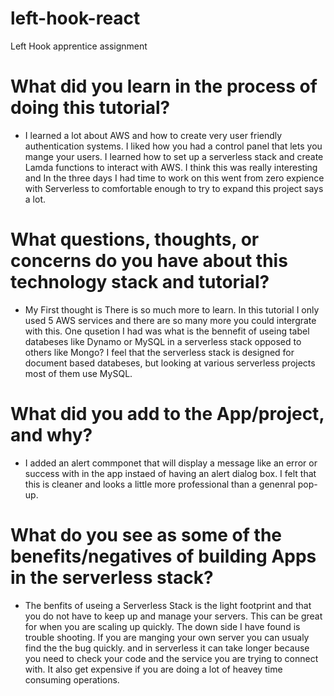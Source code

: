 # left-hook-react
Left Hook apprentice assignment 

# What did you learn in the process of doing this tutorial?
 - I learned a lot about AWS and how to create very user friendly authentication systems. I liked how you had a control panel that lets you mange your users. I learned how to set up a serverless stack and create Lamda functions to interact with AWS. I think this was really interesting and In the three days I had time to work on this went from zero expience with Serverless to comfortable enough to try to expand this project says a lot.

# What questions, thoughts, or concerns do you have about this technology stack and tutorial?

- My First thought is There is so much more to learn. In this tutorial I only used 5 AWS services and there are so many more you could intergrate with this. One qusetion I had was what is the bennefit of useing tabel databeses like Dynamo or MySQL in a serverless stack opposed to others like Mongo? I feel that the serverless stack is designed for document based databeses, but looking at various serverless projects most of them use MySQL.

# What did you add to the App/project, and why?

- I added an alert commponet that will display a message like an error or success with in the app instaed of having an alert dialog box. I felt that this is cleaner and looks a little more professional than a genenral pop-up.

# What do you see as some of the benefits/negatives of building Apps in the serverless stack?

- The benfits of useing a Serverless Stack is the light footprint and that you do not have to keep up and manage your servers. This can be great for when you are scaling up quickly. The down side I have found is trouble shooting. If you are manging your own server you can usualy find the the bug quickly. and in serverless it can take longer because you need to check your code and the service you are trying to connect with. It also get expensive if you are doing a lot of heavey time consuming operations. 